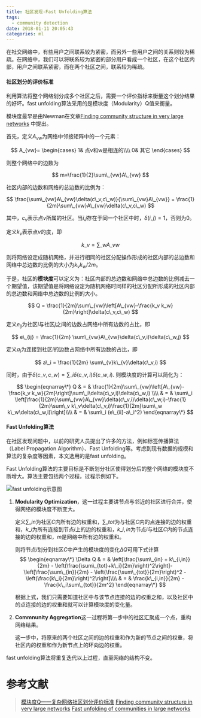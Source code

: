 ```yaml
---
title: 社区发现-Fast Unfolding算法
tags:
  - community detection
date: 2018-01-11 20:05:43
categories: ml
---
```


在社交网络中，有些用户之间联系较为紧密，而另外一些用户之间的关系则较为稀疏。在网络中，我们可以将联系较为紧密的部分用户看成一个社区，在这个社区内部，用户之间联系紧密，而在两个社区之间，联系较为稀疏。

<!-- more -->

#### 社区划分的评价标准

利用算法将整个网络划分成多个社区之后，需要一个评价指标来衡量这个划分结果的好坏。fast unfolding算法采用的是模块度（Modularity）Q值来衡量。

模块度最早是由Newman在文章[Finding community structure in very large networks](https://arxiv.org/pdf/cond-mat/0408187.pdf) 中提出。

首先，定义$A_{vw}$为网络中邻接矩阵中的一个元素：

$$
A_{vw}=
\begin{cases}
1& 点v和w是相连的\\\\
0& 其它
\end{cases}
$$

则整个网络中的边数为

$$
m=\frac{1}{2}\sum\_{vw}A\_{vw}
$$

社区内部的边数和网络的总边数的比例为：

$$
\frac{\sum\_{vw}A\_{vw}\delta(c\_v,c\_w)}{\sum\_{vw}A\_{vw}} = \frac{1}{2m}\sum\_{vw}A\_{vw}\delta(c\_v,c\_w)
$$

其中，$c_v$表示点$v$所属的社区。当$i$,$j$存在于同一个社区中时，$\delta(i,j) = 1$，否则为0。

定义$k_v$表示点$v$的度，即

$$
k\_v = \sum\_w A\_{vw}
$$

则将网络设定成随机网络，并进行相同的社区分配操作形成的社区内部的总边数和网络中总边数的比例的大小为$k_vk_w/2m$。

于是，社区的**模块度**可以定义为：社区内部的总边数和网络中总边数的比例减去一个期望值，该期望值是将网络设定为随机网络时同样的社区分配所形成的社区内部的总边数和网络中总边数的比例的大小。

$$
Q = \frac{1}{2m}\sum\_{vw}\left[A\_{vw}-\frac{k_v k_w}{2m}\right]\delta(c\_v,c\_w)
$$

定义$e_{ij}$为社区$i$与社区$j$之间的边数占网络中所有边数的占比，即

$$
e\_{ij} = \frac{1}{2m} \sum\_{vw}A\_{vw}\delta(c\_v,i)\delta(c\_w,j)
$$

定义$a_i$为连接到社区$i$的边数占网络中所有边数的占比，即

$$
a\_i = \frac{1}{2m} \sum\_{v}k\_{v}\delta(c\_v,i)
$$

同时，由于$\delta(c\_v,c\_w)=\sum\_i\delta(c\_v,i)\delta(c\_w,i)$. 则模块度的计算可以简化为：

$$
\begin{eqnarray\*}
Q & = & \frac{1}{2m}\sum\_{vw}\left[A\_{vw}-\frac{k_v k_w}{2m}\right]\sum\_i\delta(c\_v,i)\delta(c\_w,i) \\\\
& = & \sum\_i \left[\frac{1}{2m}\sum\_{vw}A\_{vw}\delta(c\_v,i)\delta(c\_w,i)-\frac{1}{2m}\sum\_v k\_v\delta(c\_v,i)\frac{1}{2m}\sum\_w k\_w\delta(c\_w,i)\right]\\\\
& = & \sum\_i (e\_{ii}-a\_i^2)
\end{eqnarray\*}
$$

#### Fast Unfolding算法

在社区发现问题中，以前的研究人员提出了许多的方法，例如标签传播算法（Label Propagation Algorithm）、Fast Unfolding等。考虑到现有数据的规模和算法的复杂度等因素，本文选用的是fast unfolding。

Fast Unfolding算法的主要目标是不断划分社区使得划分后的整个网络的模块度不断增大。算法主要包括两个过程，过程示例如下。

![fast unfolding示意图](/imgs/ML/CommunityDetection/fast_unfolding.png)

1. **Modularity Optimization**，这一过程主要讲节点与邻近的社区进行合并，使得网络的模块度不断变大。

	定义$\sum\_{in}$为社区$C$内所有边的权重和，$\sum\_{tot}$为与社区$C$内的点连接的边的权重和，$k\_i$为所有连接到节点$i$上的边的权重和，$k\_{i,in}$为节点$i$与社区$C$内的节点连接的边的权重和，$m$是网络中所有边的权重和。

	则将节点$i$划分到社区$C$中产生的模块度的变化$\Delta Q$可用下式计算
	$$
	\begin{eqnarray\*}
	\Delta Q & = & \left[\frac{\sum\_{in} + k\_{i,in}}{2m} - \left(\frac{\sum\_{tot}+k\_i}{2m}\right)^2\right]-\left[\frac{\sum\_{in}}{2m} - \left(\frac{\sum\_{tot}}{2m}\right)^2 - \left(\frac{k\_i}{2m}\right)^2\right]\\\\
	& = & \frac{k\_{i,in}}{2m} - \frac{k\_i\sum\_{tot}}{2m^2}
	\end{eqnarray\*}
	$$

	根据上式，我们只需要知道社区中与该节点连接的边的权重之和，以及社区中的点连接的边的权重和就可以计算模块度的变化量。

2. **Commnunity Aggregation**这一过程将第一步中的社区汇聚成一个点，重构网络结果。

	这一步中，将原来的两个社区之间的边的权重和作为新的节点之间的权重，将社区内的权重和作为新节点上的环向边的权重。

fast unfolding算法将重复迭代以上过程，直至网络的结构不变。

# 参考文献
>[模块度Q——复杂网络社区划分评价标准](http://blog.csdn.net/wangyibo0201/article/details/52048248)
>[Finding community structure in very large networks](http://ece-research.unm.edu/ifis/papers/community-moore.pdf)
>[Fast unfolding of communities in large networks](https://arxiv.org/pdf/0803.0476.pdf)
